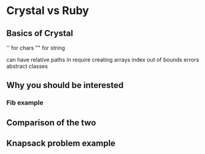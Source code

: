 # Crystal vs Ruby

## Basics of Crystal

'' for chars
"" for string

can have relative paths in require
creating arrays
index out of bounds errors
abstract classes


## Why you should be interested

### Fib example


## Comparison of the two

## Knapsack problem example